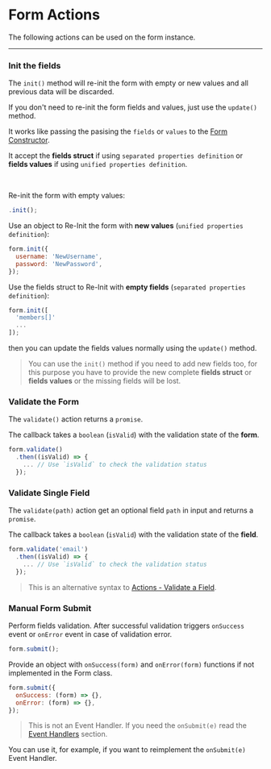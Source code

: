 # Form Actions

The following actions can be used on the form instance.

---

### Init the fields

The `init()` method will re-init the form with empty or new values and all previous data will be discarded.

If you don't need to re-init the form fields and values, just use the `update()` method.

It works like passing the pasising the `fields` or `values` to the [Form Constructor](../api-reference/form-initialization.md).

It accept the **fields struct** if using `separated properties definition` or **fields values** if using `unified properties definition`.

<br>

Re-init the form with empty values:

```javascript
.init();
```

Use an object to Re-Init the form with **new values** (`unified properties definition`):

```javascript
form.init({
  username: 'NewUsername',
  password: 'NewPassword',
});
```

Use the fields struct to Re-Init with **empty fields** (`separated properties definition`):

```javascript
form.init([
  'members[]'
  ...
]);
```

then you can update the fields values normally using the `update()` method.

> You can use the `init()` method if you need to add new fields too, for this purpose you have to provide the new complete **fields struct** or **fields values** or the missing fields will be lost.

### Validate the Form

The `validate()` action returns a `promise`.

The callback takes a `boolean` (`isValid`) with the validation state of the **form**.

```javascript
form.validate()
  .then((isValid) => {
    ... // Use `isValid` to check the validation status
  });
```

### Validate Single Field

The `validate(path)` action get an optional field `path` in input and returns a `promise`.

The callback takes a `boolean` (`isValid`) with the validation state of the **field**.

```javascript
form.validate('email')
  .then((isValid) => {
    ... // Use `isValid` to check the validation status
  });
```

> This is an alternative syntax to [Actions - Validate a Field](https://foxhound87.github.io/mobx-react-form/docs/actions/shared.html#validate-a-field).

### Manual Form Submit

Perform fields validation. After successful validation triggers `onSuccess` event or `onError` event in case of validation error.

```javascript
form.submit();
```

Provide an object with `onSuccess(form)` and `onError(form)` functions if not implemented in the Form class.

```javascript
form.submit({
  onSuccess: (form) => {},
  onError: (form) => {},
});
```

> This is not an Event Handler.
> If you need the `onSubmit(e)` read the [Event Handlers](../events/events-handlers.md) section.

You can use it, for example, if you want to reimplement the `onSubmit(e)` Event Handler.
